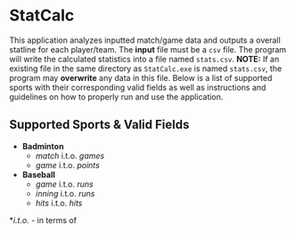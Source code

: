 # StatCalc
This application analyzes inputted match/game data and outputs a overall statline for each player/team. The **input** file must be a `csv` file. The program will write the calculated statistics into a file named `stats.csv`. **NOTE:** If an existing file in the same directory as `StatCalc.exe` is named `stats.csv`, the program may **overwrite** any data in this file. Below is a list of supported sports with their corresponding valid fields as well as instructions and guidelines on how to properly run and use the application.
## Supported Sports & Valid Fields
- **Badminton** 
	- *match* i.t.o. *games*
	- *game* i.t.o. *points*
- **Baseball**
	- *game* i.t.o. *runs*
	- *inning* i.t.o. *runs*
	- *hits* i.t.o. *hits*

**i.t.o.* - in terms of
